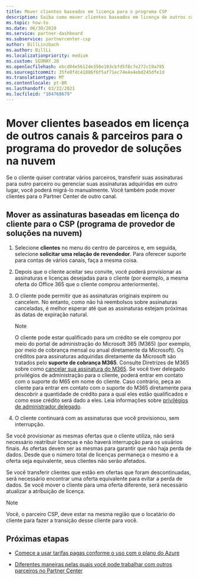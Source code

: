 ```yaml
---
title: Mover clientes baseados em licença para o programa CSP
description: Saiba como mover clientes baseados em licença de outros canais ou outro parceiro para o programa CSP (provedor de soluções na nuvem) no Partner Center.
ms.topic: how-to
ms.date: 06/30/2020
ms.service: partner-dashboard
ms.subservice: partnercenter-csp
author: BillLinzbach
ms.author: BillLi
ms.localizationpriority: medium
ms.custom: SEOMAY.20
ms.openlocfilehash: ebcd04e5612de350e103cbfd5f8c7e272c19a785
ms.sourcegitcommit: 35fe0fdc41886f6f5af71ec74e4a4ebd245dfe1d
ms.translationtype: MT
ms.contentlocale: pt-BR
ms.lasthandoff: 03/22/2021
ms.locfileid: "104768679"
---
```

# <a name="move-license-based-customers-from-other-channels--partners-to-the-cloud-solution-provider-program"></a>Mover clientes baseados em licença de outros canais & parceiros para o programa do provedor de soluções na nuvem

Se o cliente quiser contratar vários parceiros, transferir suas assinaturas para outro parceiro ou gerenciar suas assinaturas adquiridas em outro lugar, você poderá migrá-lo manualmente. Você também pode mover clientes para o Partner Center de outro canal.

## <a name="move-your-customers-license-based-subscriptions-to-the-cloud-solution-provider-program-csp"></a>Mover as assinaturas baseadas em licença do cliente para o CSP (programa de provedor de soluções na nuvem)

1. Selecione **clientes** no menu do centro de parceiros e, em seguida, selecione **solicitar uma relação de revendedor**. Para oferecer suporte para contas de vários canais, faça a mesma coisa.

2. Depois que o cliente aceitar seu convite, você poderá provisionar as assinaturas e licenças desejadas para o cliente (por exemplo, a mesma oferta do Office 365 que o cliente comprou anteriormente).

3. O cliente pode permitir que as assinaturas originais expirem ou cancelem. No entanto, como não há reembolsos sobre assinaturas canceladas, é melhor esperar até que as assinaturas estejam próximas às datas de expiração natural.


   >[!NOTE]
   >O cliente pode estar qualificado para um crédito se ele comprou por meio do portal de administração do Microsoft 365 (M365) (por exemplo, por meio de cobrança mensal ou anual diretamente da Microsoft). Os créditos para assinaturas adquiridas diretamente da Microsoft são tratados pelo **suporte de cobrança M365**. Consulte Diretrizes de M365 sobre como [cancelar sua assinatura do M365](/microsoft-365/commerce/subscriptions/cancel-your-subscription). Se você tiver delegado privilégios de administração para o cliente, poderá entrar em contato com o suporte do M65 em nome do cliente. Caso contrário, peça ao cliente para entrar em contato com o suporte do M365 diretamente para descobrir a quantidade de crédito para a qual eles estão qualificados e como esse crédito será dado a eles. Leia informações sobre [privilégios de administrador delegado](customers-revoke-admin-privileges.md).


4. O cliente continuará com as assinaturas que você provisionou, sem interrupção.

Se você provisionar as mesmas ofertas que o cliente utiliza, não será necessário reatribuir licenças e não haverá interrupção para os usuários finais. As ofertas devem ser as mesmas para garantir que não haja perda de dados. Desde que o número total de licenças permaneça o mesmo e a oferta seja equivalente, seus clientes não serão afetados.

Se você transferir clientes que estão em ofertas que foram descontinuadas, será necessário encontrar uma oferta equivalente para evitar a perda de dados. Se você mover o cliente para uma oferta diferente, será necessário atualizar a atribuição de licença.

>[!NOTE]
> Você, o parceiro CSP, deve estar na mesma região que o locatário do cliente para fazer a transição desse cliente para você.

## <a name="next-steps"></a>Próximas etapas

- [Comece a usar tarifas pagas conforme o uso com o plano do Azure](azure-plan-get-started.md)
 

- [Diferentes maneiras pelas quais você pode trabalhar com outros parceiros no Partner Center](work-with-other-partners.md)